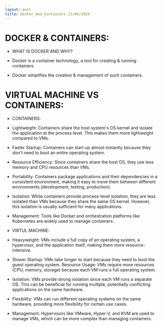 ```yaml
---
layout: post
title: Docker_And_Containers 13/06/2024
---
```


# DOCKER & CONTAINERS:

- WHAT IS DOCKER AND WHY?

- Docker is a container technology, a tool for creating & running containers.
- Docker simplifies the creation & management of such containers.

# VIRTUAL MACHINE VS CONTAINERS:

- CONTAINERS:

- Lightweight: Containers share the host system's OS kernel and isolate the application at the process level. This makes them more lightweight compared to VMs.
- Faster Startup: Containers can start up almost instantly because they don't need to boot an entire operating system.
- Resource Efficiency: Since containers share the host OS, they use less memory and CPU resources than VMs.
- Portability: Containers package applications and their dependencies in a consistent environment, making it easy to move them between different environments (development, testing, production).
- Isolation: While containers provide process-level isolation, they are less isolated than VMs because they share the same OS kernel. However, this isolation is usually sufficient for many applications.
- Management: Tools like Docker and orchestration platforms like Kubernetes are widely used to manage containers.

- VIRTUL MACHINE:
- Heavyweight: VMs include a full copy of an operating system, a hypervisor, and the application itself, making them more resource-intensive.
- Slower Startup: VMs take longer to start because they need to boot the guest operating system.
Resource Usage: VMs require more resources (CPU, memory, storage) because each VM runs a full operating system.
- Isolation: VMs provide strong isolation since each VM runs a separate OS. This can be beneficial for running multiple, potentially conflicting applications on the same hardware.
- Flexibility: VMs can run different operating systems on the same hardware, providing more flexibility for certain use cases.
- Management: Hypervisors like VMware, Hyper-V, and KVM are used to manage VMs, which can be more complex than managing containers.



